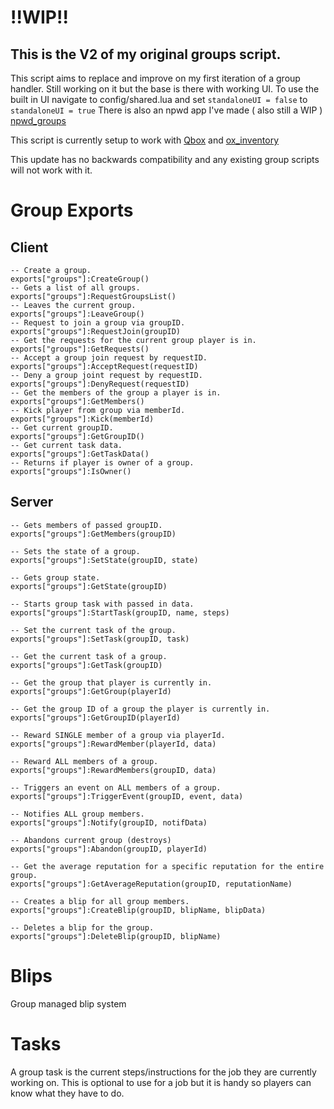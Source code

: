 # !!WIP!!
## This is the V2 of my original groups script.

This script aims to replace and improve on my first iteration of a group handler.
Still working on it but the base is there with working UI.
To use the built in UI navigate to config/shared.lua and set `standaloneUI = false` to `standaloneUI = true`
There is also an npwd app I've made ( also still a WIP ) [npwd_groups](https://github.com/darktrovx/npwd_groups)

This script is currently setup to work with [Qbox](https://github.com/Qbox-project) and [ox_inventory](https://github.com/overextended/ox_inventory)

This update has no backwards compatibility and any existing group scripts will not work with it.

# Group Exports

## Client

```
-- Create a group.
exports["groups"]:CreateGroup()
-- Gets a list of all groups.
exports["groups"]:RequestGroupsList()
-- Leaves the current group.
exports["groups"]:LeaveGroup()
-- Request to join a group via groupID.
exports["groups"]:RequestJoin(groupID)
-- Get the requests for the current group player is in.
exports["groups"]:GetRequests()
-- Accept a group join request by requestID.
exports["groups"]:AcceptRequest(requestID)
-- Deny a group joint request by requestID.
exports["groups"]:DenyRequest(requestID)
-- Get the members of the group a player is in.
exports["groups"]:GetMembers()
-- Kick player from group via memberId.
exports["groups"]:Kick(memberId)
-- Get current groupID.
exports["groups"]:GetGroupID()
-- Get current task data.
exports["groups"]:GetTaskData()
-- Returns if player is owner of a group.
exports["groups"]:IsOwner()
```

## Server

```
-- Gets members of passed groupID.
exports["groups"]:GetMembers(groupID)

-- Sets the state of a group.
exports["groups"]:SetState(groupID, state)

-- Gets group state.
exports["groups"]:GetState(groupID)

-- Starts group task with passed in data.
exports["groups"]:StartTask(groupID, name, steps)

-- Set the current task of the group.
exports["groups"]:SetTask(groupID, task)

-- Get the current task of a group.
exports["groups"]:GetTask(groupID)

-- Get the group that player is currently in.
exports["groups"]:GetGroup(playerId)

-- Get the group ID of a group the player is currently in.
exports["groups"]:GetGroupID(playerId)

-- Reward SINGLE member of a group via playerId.
exports["groups"]:RewardMember(playerId, data)

-- Reward ALL members of a group.
exports["groups"]:RewardMembers(groupID, data)

-- Triggers an event on ALL members of a group.
exports["groups"]:TriggerEvent(groupID, event, data)

-- Notifies ALL group members.
exports["groups"]:Notify(groupID, notifData)

-- Abandons current group (destroys)
exports["groups"]:Abandon(groupID, playerId)

-- Get the average reputation for a specific reputation for the entire group.
exports["groups"]:GetAverageReputation(groupID, reputationName)

-- Creates a blip for all group members.
exports["groups"]:CreateBlip(groupID, blipName, blipData)

-- Deletes a blip for the group.
exports["groups"]:DeleteBlip(groupID, blipName)
```

# Blips
Group managed blip system

# Tasks
A group task is the current steps/instructions for the job they are currently working on.
This is optional to use for a job but it is handy so players can know what they have to do.
